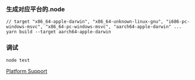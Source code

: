 ### 生成对应平台的.node
```
// target "x86_64-apple-darwin", "x86_64-unknown-linux-gnu", "i686-pc-windows-msvc", "x86_64-pc-windows-msvc", "aarch64-apple-darwin" ...
yarn build --target aarch64-apple-darwin
```
### 调试
```
node test
```


[Platform Support](https://doc.rust-lang.org/nightly/rustc/platform-support.html)